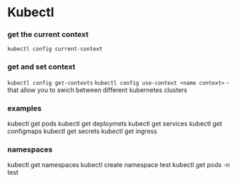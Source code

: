 # Kubectl

### get the current context
`kubectl config current-context`

### get and set context

`kubectl config get-contexts`
`kubectl config use-context <name context>` - that allow you to swich between different kubernetes clusters

### examples
kubectl get pods
kubectl get deploymets
kubectl get services
kubectl get configmaps
kubectl get secrets
kubectl get ingress

### namespaces
kubectl get namespaces
kubectl create namespace test
kubectl get pods -n test
